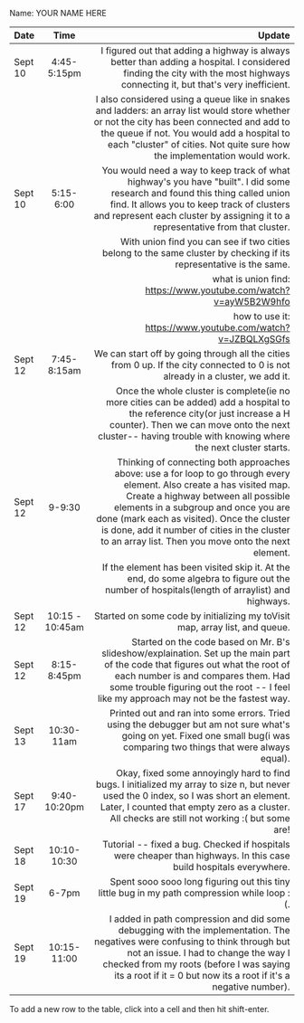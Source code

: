 Name: YOUR NAME HERE

| Date    |      Time       |                                                                                                                                                                                                                                                                                                                                                      Update |
|:--------|:---------------:|------------------------------------------------------------------------------------------------------------------------------------------------------------------------------------------------------------------------------------------------------------------------------------------------------------------------------------------------------------:|
| Sept 10 |   4:45-5:15pm   |                                                                                                                                                                               I figured out that adding a highway is always better than adding a hospital. I considered finding the city with the most highways connecting it, but that's very inefficient. |
|         |                 |                                                                                       I also considered using a queue like in snakes and ladders: an array list would store whether or not the city has been connected and add to the queue if not. You would add a hospital to each "cluster" of cities. Not quite sure how the implementation would work. |
| Sept 10 |    5:15-6:00    |                                                                                                You would need a way to keep track of what highway's you have "built". I did some research and found this thing called union find. It allows you to keep track of clusters and represent each cluster by assigning it to a representative from that cluster. |
|         |                 |                                                                                                                                                                                                                                         With union find you can see if two cities belong to the same cluster by checking if its representative is the same. |
|         |                 |                                                                                                                                                                                                                                                                                             what is union find: https://www.youtube.com/watch?v=ayW5B2W9hfo |
|         |                 |                                                                                                                                                                                                                                                                                                  how to use it: https://www.youtube.com/watch?v=JZBQLXgSGfs |
| Sept 12 |   7:45-8:15am   |                                                                                                                                                                                                                              We can start off by going through all the cities from 0 up. If the city connected to 0 is not already in a cluster, we add it. |
|         |                 |                                                                                                                  Once the whole cluster is complete(ie no more cities can be added) add a hospital to the reference city(or just increase a H counter). Then we can move onto the next cluster-- having trouble with knowing where the next cluster starts. |
| Sept 12 |     9-9:30      | Thinking of connecting both approaches above: use a for loop to go through every element. Also create a has visited map. Create a highway between all possible elements in a subgroup and once you are done (mark each as visited). Once the cluster is done, add it number of cities in the cluster to an array list. Then you move onto the next element. |
|         |                 |                                                                                                                                                                                                               If the element has been visited skip it. At the end, do some algebra to figure out the number of hospitals(length of arraylist) and highways. |
| Sept 12 | 10:15 - 10:45am |                                                                                                                                                                                                                                                                                 Started on some code by initializing my toVisit map, array list, and queue. |
| Sept 12 |   8:15-8:45pm   |                                                                                             Started on the code based on Mr. B's slideshow/explaination. Set up the main part of the code that figures out what the root of each number is and compares them. Had some trouble figuring out the root -- I feel like my approach may not be the fastest way. |
| Sept 13 |   10:30-11am    |                                                                                                                                                                                 Printed out and ran into some errors. Tried using the debugger but am not sure what's going on yet. Fixed one small bug(i was comparing two things that were always equal). |
| Sept 17 |  9:40-10:20pm   |                                                                                                                    Okay, fixed some annoyingly hard to find bugs. I initialized my array to size n, but never used the 0 index, so I was short an element. Later, I counted that empty zero as a cluster. All checks are still not working :( but some are! |
| Sept 18 |   10:10-10:30   |                                                                                                                                                                                                                                          Tutorial -- fixed a bug. Checked if hospitals were cheaper than highways. In this case build hospitals everywhere. |
| Sept 19 |      6-7pm      |                                                                                                                                                                                                                                                                Spent sooo sooo long figuring out this tiny little bug in my path compression while loop :(. |
| Sept 19 |   10:15-11:00   |                                                                        I added in path compression and did some debugging with the implementation. The negatives were confusing to think through but not an issue. I had to change the way I checked from my roots (before I was saying its a root if it = 0 but now its a root if it's a negative number). |


To add a new row to the table, click into a cell and then hit shift-enter.